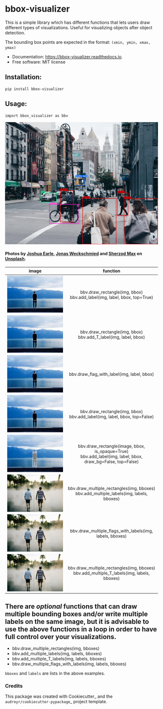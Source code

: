 # bbox-visualizer

This is a simple library which has different functions that lets users draw different types of visualizations. Useful for visualizing objects after object detection.

The bounding box points are expected in the format: `(xmin, ymin, xmax, ymax)`

* Documentation: https://bbox-visualizer.readthedocs.io.
* Free software: MIT license


## Installation:
    pip install bbox-visualizer

## Usage:
    
    import bbox_visualizer as bbv


![cover](images/cover.jpg)


#### Photos by [Joshua Earle](https://unsplash.com/@joshuaearle), [Jonas Weckschmied](https://unsplash.com/@jweckschmied) and [Sherzod Max](https://unsplash.com/@sherzodmax) on [Unsplash](https://unsplash.com).  

|                                                 **image**                                                  |                                                    **function**                                                    |
|:----------------------------------------------------------------------------------------------------------:|:------------------------------------------------------------------------------------------------------------------:|
|               ![bbox with label on top](images/bbox_top.jpg "Bouding box with label on top")               |                  bbv.draw_rectangle(img, bbox)<br>bbv.add_label(img, label, bbox, top=True)                  |
|                  ![bbox with T label](images/bbox_T.jpg "Bouding box with label inside")                   |                      bbv.draw_rectangle(img, bbox)<br>bbv.add_T_label(img, label, bbox)                      |
| ![label with flag](images/flag.jpg "Label that looks like a flag, pole originates from inside the object") |                                     bbv.draw_flag_with_label(img, label, bbox)                                     |
|             ![bbox with label inside](images/bbox_inside.jpg "Bouding box with label inside")              |                 bbv.draw_rectangle(img, bbox)<br>bbv.add_label(img, label, bbox, top=False)                  |
|      ![label with opaque overlay](images/overlay.jpg "Opaque bounding box with label inside the box")      | bbv.draw_rectangle(image, bbox, is_opaque=True)<br>bbv.add_label(img, label, bbox, draw_bg=False, top=False) |
|      ![multiple bbox](images/bbox_multiple.jpg "Multiple bounding boxes")      | bbv.draw_multiple_rectangles(img, bboxes)<br>bbv.add_multiple_labels(img, labels, bboxes) |
|      ![multiple flags](images/bbox_multiple_flags.jpg "Multiple flags")      | bbv.draw_multiple_flags_with_labels(img, labels, bboxes) |
|      ![multiple T bbox](images/bbox_multiple_T.jpg "Multiple bounding boxes with T labels")      | bbv.draw_multiple_rectangles(img, bboxes)<br>bbv.add_multiple_T_labels(img, labels, bboxes) |

## There are *optional* functions that can draw multiple bounding boxes and/or write multiple labels on the same image, but it is advisable to use the above functions in a loop in order to have full control over your visualizations.

* bbv.draw_multiple_rectangles(img, bboxes)
* bbv.add_multiple_labels(img, labels, bboxes)
* bbv.add_multiple_T_labels(img, labels, bboxes)
* bbv.draw_multiple_flags_with_labels(img, labels, bboxes)

`bboxes` and `labels` are lists in the above examples.


### Credits


This package was created with Cookiecutter_ and the `audreyr/cookiecutter-pypackage`_ project template.

